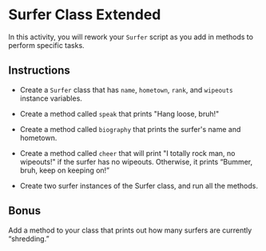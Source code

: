 # Surfer Class Extended

In this activity, you will rework your `Surfer` script as you add in methods to perform specific tasks.

## Instructions

* Create a `Surfer` class that has `name`, `hometown`, `rank`, and `wipeouts` instance variables.

* Create a method called `speak` that prints "Hang loose, bruh!"

* Create a method called `biography` that prints the surfer's name and hometown.

* Create a method called `cheer` that will print "I totally rock man, no wipeouts!" if the surfer has no wipeouts. Otherwise, it prints “Bummer, bruh, keep on keeping on!”

* Create two surfer instances of the Surfer class, and run all the methods.

## Bonus

Add a method to your class that prints out how many surfers are currently “shredding.”


